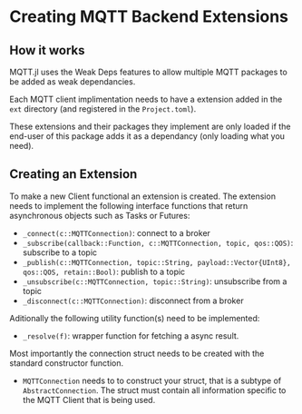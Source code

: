 # Creating MQTT Backend Extensions

## How it works

MQTT.jl uses the Weak Deps features to allow multiple MQTT packages to be added as weak dependancies. 

Each MQTT client implimentation needs to have a extension added in the `ext` directory (and registered in the `Project.toml`).

These extensions and their packages they implement are only loaded if the end-user of this package adds it as a dependancy (only loading what you need).

## Creating an Extension

To make a new Client functional an extension is created. The extension needs to implement the following interface functions that return asynchronous objects such as Tasks or Futures:

* `_connect(c::MQTTConnection)`: connect to a broker
* `_subscribe(callback::Function, c::MQTTConnection, topic, qos::QOS)`: subscribe to a topic
* `_publish(c::MQTTConnection, topic::String, payload::Vector{UInt8}, qos::QOS, retain::Bool)`: publish to a topic
* `_unsubscribe(c::MQTTConnection, topic::String)`: unsubscribe from a topic
* `_disconnect(c::MQTTConnection)`: disconnect from a broker

Aditionally the following utility function(s) need to be implemented:

* `_resolve(f)`: wrapper function for fetching a async result.

Most importantly the connection struct needs to be created with the standard constructor function.

* `MQTTConnection` needs to to construct your struct, that is a subtype of `AbstractConnection`. The struct must contain all information specific to the MQTT Client that is being used.